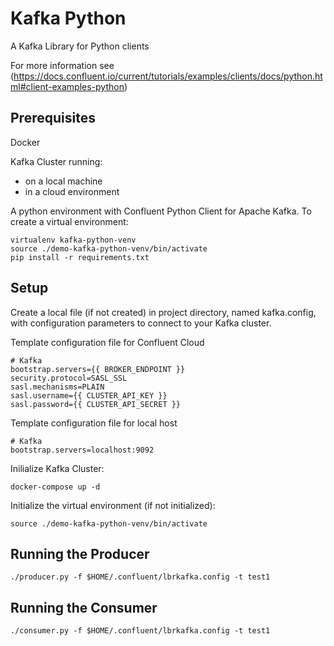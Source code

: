 # Kafka Python 

A Kafka Library for Python clients

For more information see (https://docs.confluent.io/current/tutorials/examples/clients/docs/python.html#client-examples-python)

## Prerequisites

Docker 

Kafka Cluster running: 
* on a local machine 
* in a cloud environment

A python environment with Confluent Python Client for Apache Kafka.
To create a virtual environment: 
```
virtualenv kafka-python-venv
source ./demo-kafka-python-venv/bin/activate
pip install -r requirements.txt
```

## Setup

Create a local file (if not created) in project directory, named kafka.config, with configuration parameters to connect to your Kafka cluster.

Template configuration file for Confluent Cloud
```
# Kafka
bootstrap.servers={{ BROKER_ENDPOINT }}
security.protocol=SASL_SSL
sasl.mechanisms=PLAIN
sasl.username={{ CLUSTER_API_KEY }}
sasl.password={{ CLUSTER_API_SECRET }}
```

Template configuration file for local host
```
# Kafka
bootstrap.servers=localhost:9092
```

Inilialize Kafka Cluster: 
```
docker-compose up -d
```

Initialize the virtual environment (if not initialized):
```
source ./demo-kafka-python-venv/bin/activate
```

## Running the Producer
```
./producer.py -f $HOME/.confluent/lbrkafka.config -t test1
```

## Running the Consumer
```
./consumer.py -f $HOME/.confluent/lbrkafka.config -t test1
```